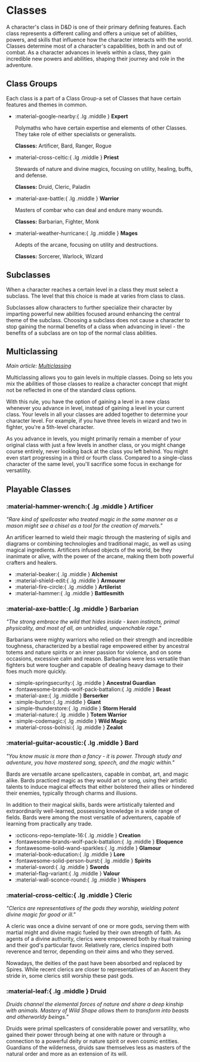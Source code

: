 # Classes

A character's class in D&D is one of their primary defining features. Each class represents a different calling and offers a unique set of abilities, powers, and skills that influence how the character interacts with the world. Classes determine most of a character's capabilities, both in and out of combat. As a character advances in levels within a class, they gain incredible new powers and abilities, shaping their journey and role in the adventure.

## Class Groups

Each class is a part of a Class Group-a set of Classes that have certain features and themes in common. 

<div class="grid cards" markdown>

- :material-google-nearby:{ .lg .middle } **Expert**

    Polymaths who have certain expertise and elements of other Classes. They take role of either specialists or generalists.

    **Classes:** Artificer, Bard, Ranger, Rogue

- :material-cross-celtic:{ .lg .middle } **Priest**
    
    Stewards of nature and divine magics, focusing on utility, healing, buffs, and defense.

    **Classes:** Druid, Cleric, Paladin

- :material-axe-battle:{ .lg .middle } **Warrior**
    
    Masters of combar who can deal and endure many wounds.

    **Classes:** Barbarian, Fighter, Monk

- :material-weather-hurricane:{ .lg .middle } **Mages**
    
    Adepts of the arcane, focusing on utility and destructions.

    **Classes:** Sorcerer, Warlock, Wizard

</div>

## Subclasses

When a character reaches a certain level in a class they must select a subclass. The level that this choice is made at varies from class to class.

Subclasses allow characters to further specialize their character by imparting powerful new abilities focused around enhancing the central theme of the subclass. Choosing a subclass does not cause a character to stop gaining the normal benefits of a class when advancing in level - the benefits of a subclass are on top of the normal class abilities.

## Multiclassing

*Main article: [Multiclassing](/CM_wiki/gameplay/multiclassing)*

Multiclassing allows you to gain levels in multiple classes. Doing so lets you mix the abilities of those classes to realize a character concept that might not be reflected in one of the standard class options.

With this rule, you have the option of gaining a level in a new class whenever you advance in level, instead of gaining a level in your current class. Your levels in all your classes are added together to determine your character level. For example, if you have three levels in wizard and two in fighter, you're a 5th-level character.

As you advance in levels, you might primarily remain a member of your original class with just a few levels in another class, or you might change course entirely, never looking back at the class you left behind. You might even start progressing in a third or fourth class. Compared to a single-class character of the same level, you'll sacrifice some focus in exchange for versatility.

## Playable Classes

### :material-hammer-wrench:{ .lg .middle } Artificer

*"Rare kind of spellcaster who treated magic in the same manner as a mason might see a chisel as a tool for the creation of marvels."*

An artificer learned to wield their magic through the mastering of sigils and diagrams or combining technologies and traditional magic, as well as using magical ingredients. Artificers infused objects of the world, be they inanimate or alive, with the power of the arcane, making them both powerful crafters and healers. 

<div class="grid cards" markdown>

- :material-beaker:{ .lg .middle } **Alchemist**
- :material-shield-edit:{ .lg .middle } **Armourer**
- :material-fire-circle:{ .lg .middle } **Artilerist**
- :material-hammer:{ .lg .middle } **Battlesmith**   

</div>

### :material-axe-battle:{ .lg .middle } Barbarian

*"The strong embrace the wild that hides inside - keen instincts, primal physicality, and most of all, an unbridled, unquenchable rage."*

Barbarians were mighty warriors who relied on their strength and incredible toughness, characterized by a bestial rage empowered either by ancestral totems and nature spirits or an inner passion for violence, and on some occasions, excessive calm and reason. Barbarians were less versatile than fighters but were tougher and capable of dealing heavy damage to their foes much more quickly.

<div class="grid cards" markdown>

- :simple-springsecurity:{ .lg .middle } **Ancestral Guardian**
- :fontawesome-brands-wolf-pack-battalion:{ .lg .middle } **Beast**
- :material-axe:{ .lg .middle } **Berserker**  
- :simple-burton:{ .lg .middle } **Giant**
- :simple-thunderstore:{ .lg .middle } **Storm Herald**
- :material-nature:{ .lg .middle } **Totem Warrior**
- :simple-codemagic:{ .lg .middle } **Wild Magic**  
- :material-cross-bolnisi:{ .lg .middle } **Zealot** 

</div>

### :material-guitar-acoustic:{ .lg .middle } Bard

*"You know music is more than a fancy - it is power. Through study and adventure, you have mastered song, speech, and the magic within."*

Bards are versatile arcane spellcasters, capable in combat, art, and magic alike. Bards practiced magic as they would art or song, using their artistic talents to induce magical effects that either bolstered their allies or hindered their enemies, typically through charms and illusions. 

In addition to their magical skills, bards were artistically talented and extraordinarily well-learned, possessing knowledge in a wide range of fields. Bards were among the most versatile of adventurers, capable of learning from practically any trade.

- :octicons-repo-template-16:{ .lg .middle } **Creation**
- :fontawesome-brands-wolf-pack-battalion:{ .lg .middle } **Eloquence**
- :fontawesome-solid-wand-sparkles:{ .lg .middle } **Glamour**  
- :material-book-education:{ .lg .middle } **Lore**
- :fontawesome-solid-person-burst:{ .lg .middle } **Spirits**
- :material-sword:{ .lg .middle } **Swords**
- :material-flag-variant:{ .lg .middle } **Valour**  
- :material-wall-sconce-round:{ .lg .middle } **Whispers** 

### :material-cross-celtic:{ .lg .middle } Cleric

*"Clerics are representatives of the gods they worship, wielding potent divine magic for good or ill."*

A cleric was once a divine servant of one or more gods, serving them with martial might and divine magic fueled by their own strength of faith. As agents of a divine authority, clerics were empowered both by ritual training and their god's particular favor. Relatively rare, clerics inspired both reverence and terror, depending on their aims and who they served. 

Nowadays, the deities of the past have been absorbed and replaced by Spires. While recent clerics are closer to representatives of an Ascent they stride in, some clerics still worship these past gods.

### :material-leaf:{ .lg .middle } Druid

*Druids channel the elemental forces of nature and share a deep kinship with animals. Mastery of Wild Shape allows them to transform into beasts and otherworldy beings."*

Druids were primal spellcasters of considerable power and versatility, who gained their power through being at one with nature or through a connection to a powerful deity or nature spirit or even cosmic entities. Guardians of the wilderness, druids saw themselves less as masters of the natural order and more as an extension of its will.



